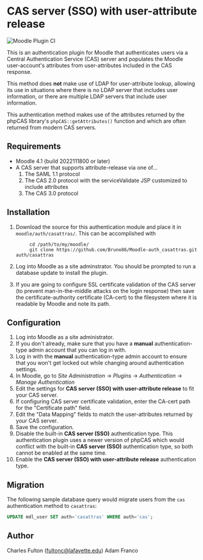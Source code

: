 CAS server (SSO) with user-attribute release
============================================

![Moodle Plugin CI](https://github.com/LafColITS/Moodle-auth_casattras/workflows/Moodle%20Plugin%20CI/badge.svg)

This is an authentication plugin for Moodle that authenticates users via a Central Authentication Service (CAS) server and populates the Moodle user-account's attributes from user-attributes included in the CAS response.

This method does **not** make use of LDAP for user-attribute lookup, allowing its use in situations where there is no LDAP server that includes user information, or there are multiple LDAP servers that include user information.

This authentication method makes use of the attributes returned by the phpCAS library's `phpCAS::getAttributes()` function and which are often returned from modern CAS servers.

Requirements
------------
* Moodle 4.1 (build 2022111800 or later)
*  A CAS server that supports attribute-release via one of...
    1. The SAML 1.1 protocol
    2. The CAS 2.0 protocol with the serviceValidate JSP customized to include attributes
    3. The CAS 3.0 protocol

Installation
------------

1. Download the source for this authentication module and place it in `moodle/auth/casattras/`.
    This can be accomplished with

            cd /path/to/my/moodle/
            git clone https://github.com/Bruno86/Moodle-auth_casattras.git auth/casattras

1. Log into Moodle as a site adminstrator. You should be prompted to run a database update to install the plugin.

1. If you are going to configure SSL certificate validation of the CAS server (to prevent man-in-the-middle attacks on the login  response) then save the certificate-authority certificate (CA-cert) to the filesystem where it is readable by Moodle and note its path.

Configuration
-------------
1. Log into Moodle as a site administrator.
1. If you don't already, make sure that you have a **manual** authentication-type admin account that you can log in with.
1. Log in with the **manual** authentication-type admin account to ensure that you won't get locked out while changing around authentication settings.
1. In Moodle, go to *Site Administration* -> *Plugins* -> *Authentication* -> *Manage Authentication*
1. Edit the settings for **CAS server (SSO) with user-attribute release** to fit your CAS server.
1. If configuring CAS server certificate validation, enter the CA-cert path for the "Certificate path" field.
1. Edit the "Data Mapping" fields to match the user-attributes returned by your CAS server.
1. Save the configuration.
1. Disable the built-in **CAS server (SSO)** authentication type. This authentication plugin uses a newer version of phpCAS which would conflict with the built-in **CAS server (SSO)** authentication type, so both cannot be enabled at the same time.
1. Enable the **CAS server (SSO) with user-attribute release** authentication type.

Migration
-------------
The following sample database query would migrate users from the `cas` authentication method to `casattras`:

```sql
UPDATE mdl_user SET auth='casattras' WHERE auth='cas';
```

Author
------
Charles Fulton (fultonc@lafayette.edu)
Adam Franco
